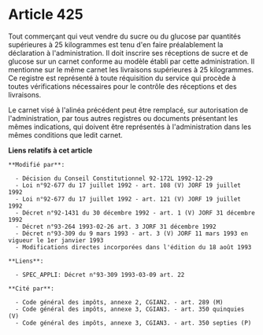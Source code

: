 # Article 425

Tout commerçant qui veut vendre du sucre ou du glucose par quantités supérieures à 25 kilogrammes est tenu d'en faire
préalablement la déclaration à l'administration. Il doit inscrire ses réceptions de sucre et de glucose sur un carnet
conforme au modèle établi par cette administration. Il mentionne sur le même carnet les livraisons supérieures à 25
kilogrammes. Ce registre est représenté à toute réquisition du service qui procède à toutes vérifications nécessaires pour le
contrôle des réceptions et des livraisons. 

Le carnet visé à l'alinéa précédent peut être remplacé, sur autorisation de l'administration, par tous autres registres ou
documents présentant les mêmes indications, qui doivent être représentés à l'administration dans les mêmes conditions que
ledit carnet.

**Liens relatifs à cet article**

	**Modifié par**:

	  - Décision du Conseil Constitutionnel 92-172L 1992-12-29
	  - Loi n°92-677 du 17 juillet 1992 - art. 108 (V) JORF 19 juillet 1992
	  - Loi n°92-677 du 17 juillet 1992 - art. 121 (V) JORF 19 juillet 1992
	  - Décret n°92-1431 du 30 décembre 1992 - art. 1 (V) JORF 31 décembre 1992
	  - Décret n°93-264 1993-02-26 art. 3 JORF 31 décembre 1992
	  - Décret n°93-309 du 9 mars 1993 - art. 3 (V) JORF 11 mars 1993 en vigueur le 1er janvier 1993
	  - Modifications directes incorporées dans l'édition du 18 août 1993

	**Liens**:

	  - SPEC_APPLI: Décret n°93-309 1993-03-09 art. 22

	**Cité par**:

	  - Code général des impôts, annexe 2, CGIAN2. - art. 289 (M)
	  - Code général des impôts, annexe 3, CGIAN3. - art. 350 quinquies (V)
	  - Code général des impôts, annexe 3, CGIAN3. - art. 350 septies (P)
